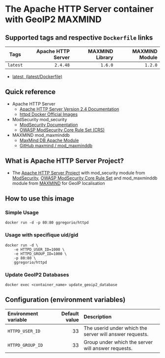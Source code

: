 # The Apache HTTP Server container with GeoIP2 MAXMIND

## Supported tags and respective `Dockerfile` links

| Tags     | Apache HTTP Server | MAXMIND Library | MAXMIND Module |
|:--------:|-------------------:|----------------:|---------------:|
| `latest` | `2.4.48`           |  `1.6.0`        | `1.2.0`        |


* [latest, (latest/Dockerfile)](https://github.com/GeorgioLPB/docker-httpd/blob/master/Dockerfile)

## Quick reference

* Apache HTTP Server
  * [Apache HTTP Server Version 2.4 Documentation](http://httpd.apache.org/docs/2.4/)
  * [httpd Docker Official Images](https://hub.docker.com/_/httpd)
* ModSecurity mod_security
  * [ModSecurity Documentation](http://modsecurity.org/documentation.html)
  * [OWASP ModSecurity Core Rule Set (CRS)](https://github.com/SpiderLabs/owasp-modsecurity-crs)
* MAXMIND mod_maxminddb
  * [MaxMind DB Apache Module](http://maxmind.github.io/mod_maxminddb/)
  * [GitHub maxmind / mod_maxminddb](https://github.com/maxmind/mod_maxminddb)

## What is Apache HTTP Server Project?

* The [Apache HTTP Server Project](http://httpd.apache.org/) with mod_security module from [ModSecurity](http://modsecurity.org/), [OWASP ModSecurity Core Rule Set](https://github.com/SpiderLabs/owasp-modsecurity-crs) and mod_maxminddb module from [MAXMIND](https://www.maxmind.com/) for GeoIP localisation

## How to use this image

### Simple Usage

	docker run -d -p 80:80 ggregorio/httpd

### Usage with specifique uid/gid

```
docker run -d \
	-e HTTPD_USER_ID=1000 \
	-e HTTPD_GROUP_ID=1000 \
	-p 80:80 \
	ggregorio/httpd
```

### Update GeoIP2 Databases

	docker exec <container_name> update_geoip2_database

## Configuration (environment variables)

| Environment variable | Default value | Description                                             |
| :------------------- | ------------: | :------------------------------------------------------ |
| `HTTPD_USER_ID`      | 33            | The userid under which the server will answer requests. |
| `HTTPD_GROUP_ID`     | 33            | Group under which the server will answer requests.      |
